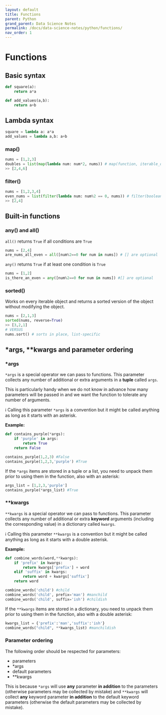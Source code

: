```yaml
---
layout: default
title: Functions
parent: Python
grand_parent: Data Science Notes
permalink: /docs/data-science-notes/python/functions/
nav_order: 1
---
```


# Functions

## Basic syntax

```python
def square(a):
    return a*a

def add_values(a,b):
    return a+b
```

## Lambda syntax

```python
square = lambda a: a*a
add_values = lambda a,b: a+b
```

### map()

```python
nums = [1,2,3]
doubles = list(map(lambda num: num*2, nums)) # map(function, iterable_object)
>> [2,4,6]
```

### filter()

```python
nums = [1,2,3,4]
even_nums = list(filter(lambda num: num%2 == 0, nums)) # filter(boolean_function, iterable_object)
>> [2,4]
```

## Built-in functions

### any() and all()

`all()` returns `True` if all conditions are `True`

```python
nums = [2,4]
are_nums_all_even = all([num%2==0 for num in nums]) # [] are optional
```

`any()` returns `True` if at least one condition is `True`

```python
nums = [1,2]
is_there_an_even = any([num%2==0 for num in nums]) #[] are optional
```

### sorted()

Works on every iterable object and returns a sorted version of the object without modifying the object.

```python
nums = [2,1,3]
sorted(nums, reverse=True)
>> [3,2,1]
# VERSUS
nums.sort() # sorts in place, list-specific
```

## *args, **kwargs and parameter ordering

### *args

`*args` is a special operator we can pass to functions. This parameter collects any number of additional or extra arguments in a **tuple** called `args`.

This is particularly handy when we do not know in advance how many parameters will be passed in and we want the function to tolerate any number of arguments.

:information_source: Calling this parameter `*args` is a convention but it might be called anything as long as it starts with an asterisk.

**Example:** 

```python
def contains_purple(*args):
    if 'purple' in args: 
        return True
    return False

contains_purple(1,2,3) #False
contains_purple(1,2,3,'purple') #True

```

If the `*args` items are stored in a tuple or a list, you need to unpack them prior to using them in the function, also with an asterisk: 

```python
args_list = [1,2,3,'purple']
contains_purple(*args_list) #True
```

### **kwargs

`**kwargs` is a special operator we can pass to functions. This parameter collects any number of additional or extra **keyword** arguments (including the corresponding value) in a dictionary called `kwargs`.

:information_source: Calling this parameter `**kwargs` is a convention but it might be called anything as long as it starts with a double asterisk.

**Example:**

```python
def combine_words(word,**kwargs):
    if 'prefix' in kwargs:
        return kwargs['prefix'] + word
    elif 'suffix' in kwargs:
        return word + kwargs['suffix']
    return word

combine_words('child') #child
combine_words('child', prefix='man') #manchild
combine_words('child', suffix='ish') #childish
```

If the `**kwargs` items are stored in a dictionary, you need to unpack them prior to using them in the function, also with a double asterisk: 

```python
kwargs_list = {'prefix':'man','suffix':'ish'}
combine_words("child", **kwargs_list) #manchildish
```

### Parameter ordering

The following order should be respected for parameters:

* parameters
* *args
* default parameters
* **kwargs

This is because `*args` will use **any** parameter **in addition** to the parameters (otherwise parameters may be collected by mistake) and `**kwargs` will collect **any** keyword parameter **in addition** to the default keyword parameters (otherwise the default parameters may be collected by mistake).
